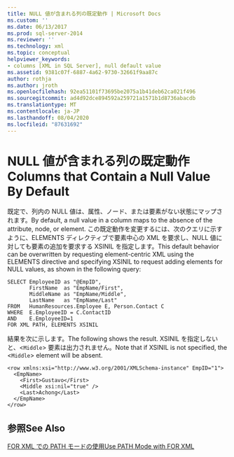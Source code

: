 ```yaml
---
title: NULL 値が含まれる列の既定動作 | Microsoft Docs
ms.custom: ''
ms.date: 06/13/2017
ms.prod: sql-server-2014
ms.reviewer: ''
ms.technology: xml
ms.topic: conceptual
helpviewer_keywords:
- columns [XML in SQL Server], null default value
ms.assetid: 9381c07f-6887-4a62-9730-32661f9aa87c
author: rothja
ms.author: jroth
ms.openlocfilehash: 92ea51101f73695be2075a1b41deb62ca021f496
ms.sourcegitcommit: ad4d92dce894592a259721a1571b1d8736abacdb
ms.translationtype: MT
ms.contentlocale: ja-JP
ms.lasthandoff: 08/04/2020
ms.locfileid: "87631692"
---
```

# <a name="columns-that-contain-a-null-value-by-default"></a><span data-ttu-id="60363-102">NULL 値が含まれる列の既定動作</span><span class="sxs-lookup"><span data-stu-id="60363-102">Columns that Contain a Null Value By Default</span></span>
  <span data-ttu-id="60363-103">既定で、列内の NULL 値は、属性、ノード、または要素がない状態にマップされます。</span><span class="sxs-lookup"><span data-stu-id="60363-103">By default, a null value in a column maps to the absence of the attribute, node, or element.</span></span> <span data-ttu-id="60363-104">この既定動作を変更するには、次のクエリに示すように、ELEMENTS ディレクティブで要素中心の XML を要求し、NULL 値に対しても要素の追加を要求する XSINIL を指定します。</span><span class="sxs-lookup"><span data-stu-id="60363-104">This default behavior can be overwritten by requesting element-centric XML using the ELEMENTS directive and specifying XSINIL to request adding elements for NULL values, as shown in the following query:</span></span>  
  
```  
SELECT EmployeeID as "@EmpID",   
       FirstName  as "EmpName/First",   
       MiddleName as "EmpName/Middle",   
       LastName   as "EmpName/Last"  
FROM   HumanResources.Employee E, Person.Contact C  
WHERE  E.EmployeeID = C.ContactID  
AND    E.EmployeeID=1  
FOR XML PATH, ELEMENTS XSINIL  
```  
  
 <span data-ttu-id="60363-105">結果を次に示します。</span><span class="sxs-lookup"><span data-stu-id="60363-105">The following shows the result.</span></span> <span data-ttu-id="60363-106">XSINIL を指定しないと、<`Middle`> 要素は出力されません。</span><span class="sxs-lookup"><span data-stu-id="60363-106">Note that if XSINIL is not specified, the <`Middle`> element will be absent.</span></span>  
  
```  
<row xmlns:xsi="http://www.w3.org/2001/XMLSchema-instance" EmpID="1">  
  <EmpName>  
    <First>Gustavo</First>  
    <Middle xsi:nil="true" />  
    <Last>Achong</Last>  
  </EmpName>  
</row>  
```  
  
## <a name="see-also"></a><span data-ttu-id="60363-107">参照</span><span class="sxs-lookup"><span data-stu-id="60363-107">See Also</span></span>  
 [<span data-ttu-id="60363-108">FOR XML での PATH モードの使用</span><span class="sxs-lookup"><span data-stu-id="60363-108">Use PATH Mode with FOR XML</span></span>](use-path-mode-with-for-xml.md)  
  
  
